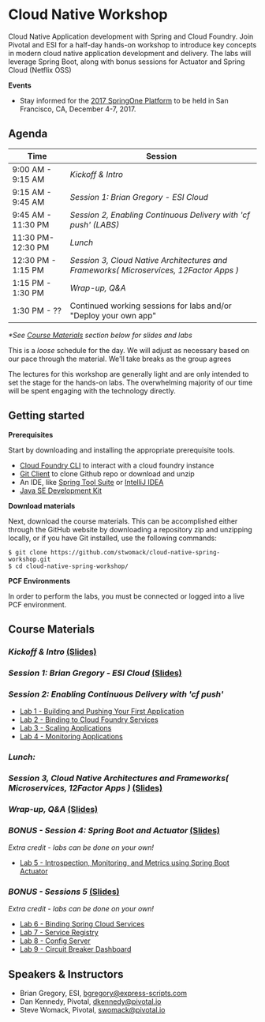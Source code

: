 # Cloud Native Workshop
Cloud Native Application development with Spring and Cloud Foundry. Join Pivotal and ESI for a half-day hands-on workshop to introduce key concepts in modern cloud native application development and delivery. The labs will leverage Spring Boot, along with bonus sessions for Actuator and Spring Cloud (Netflix OSS)

**Events**
- Stay informed for the [2017 SpringOne Platform](https://springoneplatform.io/) to be held in San Francisco, CA, December 4-7, 2017.

## Agenda

Time | Session
---- | -------
9:00 AM - 9:15 AM | _Kickoff & Intro_ 
9:15 AM - 9:45 AM | _Session 1: Brian Gregory - ESI Cloud_
9:45 AM - 11:30 PM | _Session 2, Enabling Continuous Delivery with 'cf push' (*LABS*)_
11:30 PM- 12:30 PM | _Lunch_
12:30 PM - 1:15 PM | _Session 3, Cloud Native Architectures and Frameworks( Microservices, 12Factor Apps )_
1:15 PM - 1:30 PM | _Wrap-up, Q&A_
1:30 PM - ?? | Continued working sessions for labs and/or "Deploy your own app"

_*See [Course Materials](#course-materials) section below for slides and labs_

This is a _loose_ schedule for the day. We will adjust as necessary based on our pace through the material. We'll take breaks as the group agrees

The lectures for this workshop are generally light and are only intended to set the stage for the hands-on labs.
The overwhelming majority of our time will be spent engaging with the technology directly.

## Getting started

**Prerequisites**

Start by downloading and installing the appropriate prerequisite tools.
- [Cloud Foundry CLI](https://goo.gl/M0pH4i) to interact with a cloud foundry instance
- [Git Client](https://git-scm.com/downloads) to clone Github repo or download and unzip
- An IDE, like [Spring Tool Suite](https://spring.io/tools/sts/all) or [IntelliJ IDEA](https://www.jetbrains.com/idea/download/)
- [Java SE Development Kit](http://info.pivotal.io/n0I60i3021AN0JU0le10CRR)

**Download materials**

Next, download the course materials.  This can be accomplished either through the GitHub website by downloading a repository zip and unzipping locally, or if you have Git installed, use the following commands:

```
$ git clone https://github.com/stwomack/cloud-native-spring-workshop.git
$ cd cloud-native-spring-workshop/
```

**PCF Environments**

In order to perform the labs, you must be connected or logged into a live PCF environment.

## Course Materials

### _Kickoff & Intro_ [(Slides)](session_01/ESI-WorkshopIntro.pptx)

### _Session 1: Brian Gregory - ESI Cloud_ [(Slides)](session_01/Session_01-TODO.pdf)

### _Session 2: Enabling Continuous Delivery with 'cf push'_
  - [Lab 1 - Building and Pushing Your First Application](session_02/lab_01/lab_01.adoc)
  - [Lab 2 - Binding to Cloud Foundry Services](session_02/lab_02/lab_02.adoc)
  - [Lab 3 - Scaling Applications](session_02/lab_03/lab_03.adoc)
  - [Lab 4 - Monitoring Applications](session_02/lab_04/lab_04.adoc)

### _Lunch:_

### _Session 3, Cloud Native Architectures and Frameworks( Microservices, 12Factor Apps )_ [(Slides)](session_03/Session_03-Cloud_Native_Architectures_and_Frameworks.pptx)

### _Wrap-up, Q&A_ [(Slides)](session_wrapup/Session_Wrap-up-2xpg.pdf)

### _BONUS - Session 4: Spring Boot and Actuator_ [(Slides)](session_03/Session_03-Spring_Boot_Actuator-2xpg.pdf)
_Extra credit - labs can be done on your own!_
  - [Lab 5 - Introspection, Monitoring, and Metrics using Spring Boot Actuator](session_03/lab_05/lab_05.adoc)

### _BONUS - Sessions 5_ [(Slides)](session_04/Session_04-Spring-Cloud-Services-2xpg.pdf)
_Extra credit - labs can be done on your own!_
  - [Lab 6 - Binding Spring Cloud Services](session_05/lab_06/lab_06.adoc)
  - [Lab 7 - Service Registry](session_05/lab_07/lab_07.adoc)
  - [Lab 8 - Config Server](session_05/lab_08/lab_08.adoc)
  - [Lab 9 - Circuit Breaker Dashboard](session_05/lab_09/lab_09.adoc)

## Speakers & Instructors
- Brian Gregory, ESI, bgregory@express-scripts.com
- Dan Kennedy, Pivotal, dkennedy@pivotal.io
- Steve Womack, Pivotal, swomack@pivotal.io
